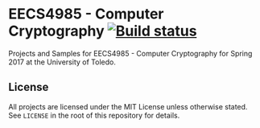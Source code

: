 # EECS4985 - Computer Cryptography [![Build status](https://ci.appveyor.com/api/projects/status/4y6y2eorl919fb3h/branch/master?svg=true)](https://ci.appveyor.com/project/techwiz24/eecs4985/branch/master)

Projects and Samples for EECS4985 - Computer Cryptography for Spring 2017 at the
University of Toledo.

## License
All projects are licensed under the MIT License unless otherwise stated. See
`LICENSE` in the root of this repository for details.
